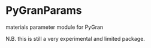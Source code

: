 # PyGranParams
materials parameter module for PyGran

N.B. this is still a very experimental and limited package. 
